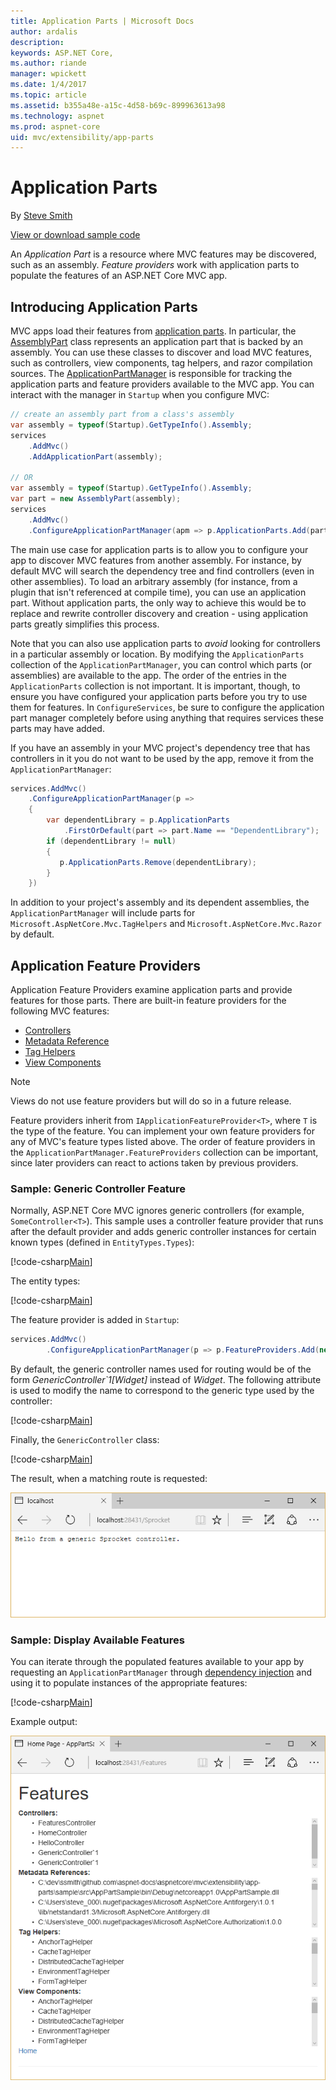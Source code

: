 ```yaml
---
title: Application Parts | Microsoft Docs
author: ardalis
description: 
keywords: ASP.NET Core,
ms.author: riande
manager: wpickett
ms.date: 1/4/2017
ms.topic: article
ms.assetid: b355a48e-a15c-4d58-b69c-899963613a98
ms.technology: aspnet
ms.prod: aspnet-core
uid: mvc/extensibility/app-parts
---
```

# Application Parts

By [Steve Smith](http://ardalis)

[View or download sample code](https://github.com/aspnet/Docs/tree/master/aspnetcore/mvc/extensibility/app-parts/sample)

An *Application Part* is a resource where MVC features may be discovered, such as an assembly. *Feature providers* work with application parts to populate the features of an ASP.NET Core MVC app.

## Introducing Application Parts

MVC apps load their features from [application parts](https://docs.microsoft.com/aspnet/core/api/microsoft.aspnetcore.mvc.applicationparts.applicationpart). In particular, the [AssemblyPart](https://docs.microsoft.com/aspnet/core/api/microsoft.aspnetcore.mvc.applicationparts.assemblypart#Microsoft_AspNetCore_Mvc_ApplicationParts_AssemblyPart) class represents an application part that is backed by an assembly. You can use these classes to discover and load MVC features, such as controllers, view components, tag helpers, and razor compilation sources. The [ApplicationPartManager](https://docs.microsoft.com/en-us/aspnet/core/api/microsoft.aspnetcore.mvc.applicationparts.applicationpartmanager) is responsible for tracking the application parts and feature providers available to the MVC app. You can interact with the manager in `Startup` when you configure MVC:

<!-- literal_block {"ids": [], "linenos": true, "xml:space": "preserve", "language": "csharp"} -->

```csharp
// create an assembly part from a class's assembly
var assembly = typeof(Startup).GetTypeInfo().Assembly;
services
	.AddMvc()
	.AddApplicationPart(assembly);

// OR
var assembly = typeof(Startup).GetTypeInfo().Assembly;
var part = new AssemblyPart(assembly);
services
    .AddMvc()
    .ConfigureApplicationPartManager(apm => p.ApplicationParts.Add(part));
```

The main use case for application parts is to allow you to configure your app to discover MVC features from another assembly. For instance, by default MVC will search the dependency tree and find controllers (even in other assemblies). To load an arbitrary assembly (for instance, from a plugin that isn't referenced at compile time), you can use an application part. Without application parts, the only way to achieve this would be to replace and rewrite controller discovery and creation - using application parts greatly simplifies this process.

Note that you can also use application parts to *avoid* looking for controllers in a particular assembly or location. By modifying the `ApplicationParts` collection of the `ApplicationPartManager`, you can control which parts (or assemblies) are available to the app. The order of the entries in the `ApplicationParts` collection is not important. It is important, though, to ensure you have configured your application parts before you try to use them for features. In `ConfigureServices`, be sure to configure the application part manager completely before using anything that requires services these parts may have added.

If you have an assembly in your MVC project's dependency tree that has controllers in it you do not want to be used by the app, remove it from the `ApplicationPartManager`:

<!-- literal_block {"ids": [], "linenos": true, "xml:space": "preserve", "language": "csharp"} -->

```csharp
services.AddMvc()
    .ConfigureApplicationPartManager(p =>
    {
        var dependentLibrary = p.ApplicationParts
            .FirstOrDefault(part => part.Name == "DependentLibrary");
        if (dependentLibrary != null)
        {
           p.ApplicationParts.Remove(dependentLibrary);
        }
    })
```

In addition to your project's assembly and its dependent assemblies, the `ApplicationPartManager` will include parts for `Microsoft.AspNetCore.Mvc.TagHelpers` and `Microsoft.AspNetCore.Mvc.Razor` by default.

## Application Feature Providers

Application Feature Providers examine application parts and provide features for those parts. There are built-in feature providers for the following MVC features:

- [Controllers](https://docs.microsoft.com/aspnet/core/api/microsoft.aspnetcore.mvc.controllers.controllerfeatureprovider)
- [Metadata Reference](https://docs.microsoft.com/aspnet/core/api/microsoft.aspnetcore.mvc.razor.compilation.metadatareferencefeatureprovider)
- [Tag Helpers](https://docs.microsoft.com/aspnet/core/api/microsoft.aspnetcore.mvc.razor.taghelpers.taghelperfeatureprovider)
- [View Components](https://docs.microsoft.com/aspnet/core/api/microsoft.aspnetcore.mvc.viewcomponents.viewcomponentfeatureprovider)

> [!NOTE]
> Views do not use feature providers but will do so in a future release.

Feature providers inherit from `IApplicationFeatureProvider<T>`, where `T` is the type of the feature. You can implement your own feature providers for any of MVC's feature types listed above. The order of feature providers in the `ApplicationPartManager.FeatureProviders` collection can be important, since later providers can react to actions taken by previous providers.

### Sample: Generic Controller Feature

Normally, ASP.NET Core MVC ignores generic controllers (for example, `SomeController<T>`). This sample uses a controller feature provider that runs after the default provider and adds generic controller instances for certain known types (defined in `EntityTypes.Types`):

[!code-csharp[Main](./app-parts/sample/src/AppPartSample/GenericControllerFeatureProvider.cs?highlight=13&range=18-36)]

The entity types:

[!code-csharp[Main](./app-parts/sample/src/AppPartSample/Model/EntityTypes.cs?range=6-16)]

The feature provider is added in `Startup`:

<!-- literal_block {"ids": [], "linenos": true, "xml:space": "preserve", "language": "csharp"} -->

```csharp
services.AddMvc()
        .ConfigureApplicationPartManager(p => p.FeatureProviders.Add(new GenericControllerFeatureProvider()));
```

By default, the generic controller names used for routing would be of the form *GenericController`1[Widget]* instead of *Widget*. The following attribute is used to modify the name to correspond to the generic type used by the controller:

[!code-csharp[Main](./app-parts/sample/src/AppPartSample/GenericControllerNameConvention.cs)]

Finally, the `GenericController` class:

[!code-csharp[Main](./app-parts/sample/src/AppPartSample/GenericController.cs?highlight=5-6)]

The result, when a matching route is requested:

![image](app-parts/_static/generic-controller.png)

### Sample: Display Available Features

You can iterate through the populated features available to your app by requesting an `ApplicationPartManager` through [dependency injection](../../fundamentals/dependency-injection.md) and using it to populate instances of the appropriate features:

 [!code-csharp[Main](./app-parts/sample/src/AppPartSample/Controllers/FeaturesController.cs?highlight=16,25-27)]

Example output:

![image](app-parts/_static/available-features.png)


